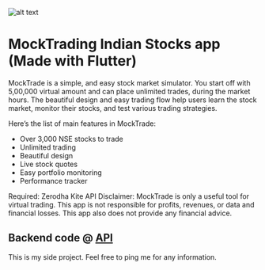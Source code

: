 ![alt text](https://github.com/sairahul1526/mocktrade/blob/master/pics/group.png?raw=true)

# MockTrading Indian Stocks app (Made with Flutter)

MockTrade is a simple, and easy stock market simulator. You start off with 5,00,000 virtual amount and can place unlimited trades, during the market hours. The beautiful design and easy trading flow help users learn the stock market, monitor their stocks, and test various trading strategies.

Here’s the list of main features in MockTrade:

- Over 3,000 NSE stocks to trade
- Unlimited trading
- Beautiful design
- Live stock quotes
- Easy portfolio monitoring
- Performance tracker

Required: Zerodha Kite API 
Disclaimer: MockTrade is only a useful tool for virtual trading. This app is not responsible for profits, revenues, or data and financial losses. This app also does not provide any financial advice.

## Backend code @ [API](https://github.com/sairahul1526/mocktrade-api)


This is my side project.
Feel free to ping me for any information.
